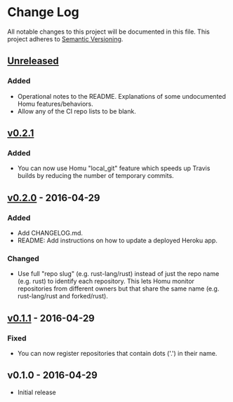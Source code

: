# Change Log

All notable changes to this project will be documented in this file.
This project adheres to [Semantic Versioning](http://semver.org/).

## [Unreleased]

### Added

- Operational notes to the README. Explanations of some undocumented Homu features/behaviors.
- Allow any of the CI repo lists to be blank.

## [v0.2.1]

### Added

- You can now use Homu "local_git" feature which speeds up Travis builds by reducing the number of
temporary commits.

## [v0.2.0] - 2016-04-29

### Added

- Add CHANGELOG.md.
- README: Add instructions on how to update a deployed Heroku app.

### Changed

- Use full "repo slug" (e.g. rust-lang/rust) instead of just the repo name (e.g. rust) to identify
each repository. This lets Homu monitor repositories from different owners but that share the same
name (e.g. rust-lang/rust and forked/rust).

## [v0.1.1] - 2016-04-29

### Fixed

- You can now register repositories that contain dots ('.') in their name.

## v0.1.0 - 2016-04-29

- Initial release

[Unreleased]: https://github.com/japaric/homu-on-heroku/compare/v0.2.1...HEAD
[v0.2.1]: https://github.com/japaric/homu-on-heroku/compare/v0.2.0...v0.2.1
[v0.2.0]: https://github.com/japaric/homu-on-heroku/compare/v0.1.1...v0.2.0
[v0.1.1]: https://github.com/japaric/homu-on-heroku/compare/v0.1.0...v0.1.1
